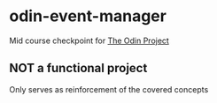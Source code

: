 # odin-event-manager

Mid course checkpoint for [The Odin Project](https://www.theodinproject.com/about)

## NOT a functional project

Only serves as reinforcement of the covered concepts
